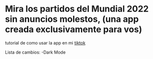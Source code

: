 # Mira los partidos del Mundial 2022 sin anuncios molestos, (una app creada exclusivamente para vos)

tutorial de como usar la app en mi [tiktok](https://www.tiktok.com/@zalazarc20)

Lista de cambios:
	-Dark Mode
	